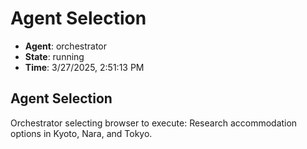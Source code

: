 # Agent Selection

- **Agent**: orchestrator
- **State**: running
- **Time**: 3/27/2025, 2:51:13 PM

## Agent Selection

Orchestrator selecting browser to execute: Research accommodation options in Kyoto, Nara, and Tokyo.

